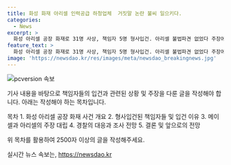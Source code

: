 ```yaml
---
title: 화성 화재 아리셀 인력공급 하청업체  거짓말 논란 불씨 일으키다.
categories:
  - News
excerpt: >
  화성 아리셀 공장 화재로 31명 사상, 책임자 5명 형사입건. 아리셀 불법파견 없었다 주장에 메이셀 거짓 대응 반박. 경찰, 압수수색 조만간 예고. 중국대사, 윤석열 대통령 등 관심 증폭. 현지 정부 협조 체계 구축으로 조속 압수수색 예상.
feature_text: >
  화성 아리셀 공장 화재로 31명 사상, 책임자 5명 형사입건. 아리셀 불법파견 없었다 주장에 메이셀 거짓 대응 반박. 경찰, 압수수색 조만간 예고. 중국대사, 윤석열 대통령 등 관심 증폭. 현지 정부 협조 체계 구축으로 조속 압수수색 예상.
image: 'https://newsdao.kr/res/images/meta/newsdao_breakingnews.jpg'
---
```


<p><img src="https://newsdao.kr/res/images/meta/newsdao_breakingnews.jpg" alt="pcversion 속보" /></p>

<p>기사 내용을 바탕으로 책임자들의 입건과 관련된 상황 및 주장을 다룬 글을 작성해야 합니다. 아래는 작성해야 하는 목차입니다.</p>

<p>목차
1. 화성 아리셀 공장 화재 사건 개요
2. 형사입건된 책임자들 및 입건 이유
3. 메이셀과 아리셀의 주장 대립
4. 경찰의 대응과 조사 전망
5. 결론 및 앞으로의 전망</p>

<p>위 목차를 활용하여 2500자 이상의 글을 작성해주세요.</p>
실시간 뉴스 속보는, <a href="https://newsdao.kr" rel="dofollow">https://newsdao.kr</a>


